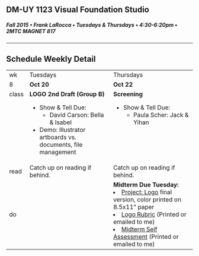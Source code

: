 ## DM-UY 1123 Visual Foundation Studio
##### Fall 2015 • Frank LaRocca • Tuesdays & Thursdays • 4:30-6:20pm • 2MTC MAGNET 817 
---
## Schedule Weekly Detail

<table>
<tr>
<td>wk</td>
<td>Tuesdays</td>
<td>Thursdays</td>
</tr>
<tr>
  <td valign="top">8</td>
  <td valign="top" width="48%"><strong>Oct 20</strong></td>
  <td valign="top" width="48%"><strong>Oct 22</strong></td>
</tr>

<!-- class -->
<tr>
<td valign="top">class</td>
<td valign="top">
  <strong>LOGO 2nd Draft (Group B)</strong><br>
  <ul>
    <li>Show & Tell Due:
        <ul>
            <li>David Carson: Bella & Isabel</li>
        </ul>
    </li>
    <li>Demo: Illustrator artboards vs. documents, file management</li>
  </ul>
</td>
<td valign="top">
  <strong>Screening</strong><br>
  <ul>
    <li>Show & Tell Due:
        <ul>
            <li>Paula Scher: Jack & Yihan</li>
        </ul>
    </li>
  </ul>
</td>

</tr>

<!-- reading -->
<tr>
  <td>read</td>
  <td valign="top">Catch up on reading if behind.</ul>
  
  </td>
  <td valign="top">Catch up on reading if behind.</td>
</tr>

<!-- do -->
<tr>
  <td>do</td>
  <td valign="top">
  </td>
  <td valign="top" >
  <strong>Midterm Due Tuesday:</strong>
    <li><a href="../projects/project_logo.md">Project: Logo</a> final version, color printed on 8.5x11" paper</li>
    <li><a href="../assets/vfs_logo_rubric.pdf">Logo Rubric</a> (Printed or emailed to me)</li>
    <li><a href="../projects/project_logo_assessment.md">Midterm Self Assessment</a> (Printed or emailed to me)
    </li>
  </td>
</tr>
</table>








